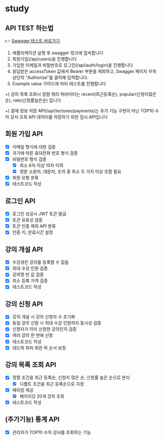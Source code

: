 # study
## API TEST 하는법
👉 [Swagger 테스트 바로가기](http://localhost:8080/swagger-ui/index.html)
1. 애플리케이션 실행 후 swagger 링크에 접속합니다
2. 회원가입(/api/users)을 진행합니다
3. 가입한 이메일과 비밀번호로 로그인(/api/auth/login)을 진행합니다
4. 응답받은 accessToken 값에서 Bearer 부분을 제외하고, Swagger 페이지 우측 상단의 "Authorize"를 클릭해 입력합니다.
5. Example value 가이드에 따라 테스트를 진행합니다

+) 강의 목록 조회시 정렬 쿼리 파라미터는 recent(최근등록순), popular(신청자많은순), rate(신청률높은순) 입니다

+) 결제 정보 저장 API(/api/lectures/payments)는 추가 기능 구현이 아닌 TOP10 수익 강사 조회 API 데이터를 저장하기 위한 임시 API입니다
## 회원 가입 API

- [x] 이메일 형식에 대한 검증  
- [x] 국가에 따른 휴대전화 번호 형식 검증  
- [x] 비밀번호 형식 검증  
  - [x] 최소 6자 이상 10자 이하  
  - [x] 영문 소문자, 대문자, 숫자 중 최소 두 가지 이상 조합 필요  
- [x] 회원 유형 분류  
- [x] 테스트코드 작성  

## 로그인 API

- [x] 로그인 성공시 JWT 토큰 발급  
- [x] 토큰 유효성 검증  
- [x] 토큰 인증 제외 API 분류  
- [x] 인증 키, 만료시간 설정 

## 강의 개설 API

- [x] 수강생은 강의를 등록할 수 없음  
- [x] 최대 수강 인원 검증  
- [x] 강의명 빈 값 검증  
- [x] 최소 등록 가격 검증  
- [x] 테스트코드 작성  

## 강의 신청 API

- [x] 강의 개설 시 강의 신청자 수 초기화  
- [x] 동일 강의 신청 시 최대 수강 인원까지 동시성 검증  
- [x] 신청자가 이미 신청한 강의인지 검증  
- [x] 여러 강의 한 번에 신청  
- [x] 테스트코드 작성  
- [x] 데드락 회피 위한 락 순서 보장

## 강의 목록 조회 API

- [x] 정렬 조건을 최근 등록순, 신청자 많은 순, 신청률 높은 순으로 분리  
  - [x] 디폴트 조건을 최근 등록순으로 지정  
- [x] 페이징 제공  
  - [x] 페이지당 20개 강의 조회  
- [x] 테스트코드 작성  

## (추가기능) 통계 API
- [x] 관리자가 TOP10 수익 강사를 조회하는 기능